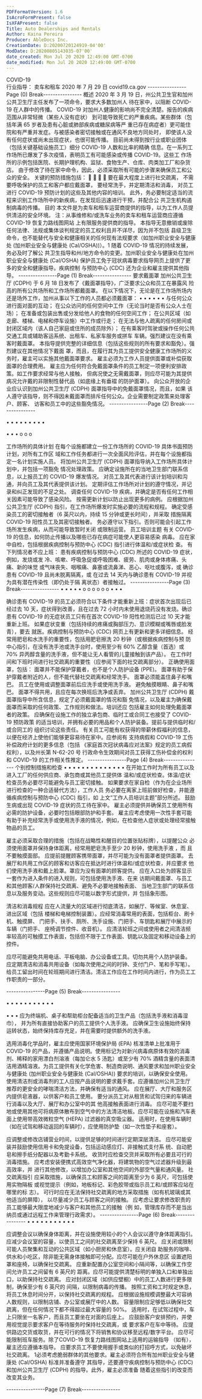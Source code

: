 ```yaml
---
PDFFormatVersion: 1.6
IsAcroFormPresent: false
IsXFAPresent: false
Title: Auto Dealerships and Rentals
Author: Kaina Pereira
Producer: AbleDocs Inc.
CreationDate: D:20200720124919-04'00'
ModDate: D:20200805143035-07'00'
date_created: Mon Jul 20 2020 12:49:00 GMT-0700
date_modified: Mon Jul 20 2020 12:49:00 GMT-0700
---
```

COVID-19  
行业指导：
卖车和租车
2020 年 7 月 29 日 
covid19.ca.gov 
----------------Page (0) Break----------------
概述
2020 年 3 月 19 日，州公共卫生官和加州公共卫生厅主任发布了一项命令，要求大多数加州人
待在家中，以阻断 COVID-19 在人群中的传播。 
COVID-19 对加州人健康的影响尚不完全清楚。报告的疾病范围从非常轻微（某些人没有症状）
到可能导致死亡的严重疾病。某些群体（包括年满 65 岁者及患有心脏或肺部疾病或糖尿病等严
重已存在病症者）更可能住院和有严重并发症。与被感染者密切接触或在通风不良地方同处时，
即使该人没有任何症状或尚未出现症状，也很可能传播。
目前尚未得到按行业或职业团体（包括关键基础设施员工）细分 COVID-19 人数和比率的精确
信息。在一系列工作场所已爆发了多次疫情，表明员工有可能感染或传播 COVID-19。这些工
作场所的示例包括医院、长期护理机构、监狱、食物生产、仓库、肉类加工厂和杂货店。
由于修改了待在家中命令，因此，必须采取所有可能的步骤来确保员工和公众的安全。
关键的预防措施包括：
 
 
 
 
要在最大程度上进行社交疏离，
不需要呼吸保护的员工和客户都应戴面罩，
要经常洗手，并定期清洁和消毒，
对员工进行 COVID-19 预防计划的这些及其他内容的培训。 
此外，务必要制定适当的流程来识别工作场所中的新疾病，在发现后迅速进行干预，并配合公
共卫生机构遏制病毒的传播。
目的
本文件是为卖车和租车运营商提供的指导，以为工作人员提供清洁的安全环境。
注：从事维修和/或洗车业务的卖车和租车运营商应遵循 COVID-19 恢复力路线图网站
上有限服务提供商的指导。
本指导无意撤销或废除任何法律、法规或集体谈判规定的员工权利且并不详尽，因为并不包括
县级卫生命令，也不能替代与安全和健康相关的任何现有法规要求（如加州职业安全与健康处
(加州职业安全与健康处 (Cal/OSHA))）。1 随着 COVID-19 情况的持续发展，务必及时了解公
共卫生指导和州/地方命令的变更。加州职业安全与健康处在加州职业安全与健康处
(Cal/OSHA) 保护员工免于冠状病毒要求指导网页上提供了更多的安全和健康指导。疾病控制
与预防中心 (CDC) 还为企业和雇主提供其他指导。 
----------------Page (1) Break----------------
要求戴面罩 
加州公共卫生厅 (CDPH) 于 6 月 18 日发布了《戴面罩指导》，广泛要求公众和员工在暴露风
险高的所有公共场所和工作场所都戴面罩。
在以下情况下，无论是在工作场所场内还是场外工作，加州从事以下工作的人员都必须戴面罩：
• 
• 
• 
• 
• 
• 
与任何公众进行面对面的互动；
在公众访问的任何空间中工作（无论当时是否有公众人士在场）；
在准备或包装出售或分发给他人的食物的任何空间工作；
在公共区域（如走廊、楼梯、电梯和停车设施）中工作或行走；
在无法与他人疏离的任何房间或封闭区域内（该人自己家庭或住所的成员除外）；
在有乘客时驾驶或操作任何公共交通工具或辅助客运系统、出租车、私家车服务或拼车
车辆。强烈建议在没有乘客时戴面罩。
本指导提供完整的详细信息（包括这些规则的所有要求和豁免）。强烈建议在其他情况下戴面
罩，而且，在履行其为员工提供安全健康工作场所的义务时，雇主可以实施其他戴面罩要求。
雇主必须为工作人员提供面罩或补偿获取面罩的合理费用。
雇主应为任何符合免戴面罩条件的员工制定一项便利安排政策。如工作要求经常与他人接触，
但病况使之无需戴面罩，则应尽可能为其提供病况允许戴的非限制性替代品（如底缘上有垂褶
的防护面罩）。
向公众开放的企业应认识到加州公共卫生厅 (CDPH) 面罩指导中的免戴面罩情况，而且，如果
该人遵守该指导，则不得因未戴面罩而排斥任何公众。企业需要制定政策来处理客户、顾客、
访客和员工中的这些豁免情况。
----------------Page (2) Break----------------
 
• 
• 
• 
• • • 
• • 
• 
 
• 
• 
• 
o 
o 
o 
 
工作场所的具体计划 
在每个设施都建立一份工作场所的 COVID-19 具体书面预防计划，对所有工作区
域和工作任务都进行一次全面风险评估，并在每个设施都指定一名计划实施人员。 
将加州公共卫生厅 (CDPH) 面罩指导纳入工作场所具体计划中，并包括一项豁免
情况处理政策。 
应确定设施所在的当地卫生部门联系信息，以上报员工的 COVID-19 爆发情况。 
对员工及其代表进行该计划培训和沟通，并向员工及其代表提供该计划。 
定期评估工作场所对计划的遵守情况，并记录和纠正发现的不足之处。 
调查任何 COVID-19 疾病，并确定是否有任何工作相关因素可能导致了感染风险。
按需更新计划以防止出现更多的病例。 
应根据加州公共卫生厅 (CDPH) 指引，在工作场所爆发时实施必要的流程和规程。 
确定受感染员工的密切接触者（6 英尺以内，持续 15 分钟或更长时间），并采取
措施隔离 COVID-19 阳性员工及其密切接触者。 
务必遵守以下指引。否则可能会引起工作场所发生疾病，从而可能导致暂时关闭
或限制运营。 
员工培训主题 
有关 COVID-19 的信息，如何防止传播以及哪些已存在病症可能使人更容易感染
病毒。 
应在家中自检，包括根据疾病控制与预防中心 (CDC) 指引进行体温和/或症状检
查。 
有下列情况者不应上班： 
患有疾病控制与预防中心 (CDC) 所述的 COVID-19 症状，例如，发烧或发
冷、咳嗽、呼吸急促或呼吸困难、疲劳、肌肉或身体疼痛、头痛、新的味觉
或气味丧失、咽喉痛、鼻塞或流鼻涕、恶心、呕吐或腹泻，或 
确诊患有 COVID-19 且尚未脱离隔离，或 
在过去 14 天内与确诊患有 COVID-19 并视为具有潜在传染性（即仍处于隔
离状态）者接触过。 
----------------Page (3) Break----------------
• 
• 
• 
• 
• 
o 
o o o 
o 
o 
• 
• 
• 
 
              
确诊患有 COVID-19 的员工必须符合以下条件才能重新上班：症状首次出现后已
经过去 10 天，症状得到改善，且在过去 72 小时内未使用退烧药没有发烧。确诊
患有 COVID-19 的无症状员工只有在首次 COVID-19 阳性检测后已过 10 天才能
重新上班。 
如果症状变重（包括持续的疼痛或胸部压力、意识模糊或嘴唇或脸发青），要去
就医。疾病控制与预防中心 (CDC)  网页上有更新和更多详细信息。 
经常用肥皂和水洗手的重要性，包括用肥皂擦洗 20 秒钟（或根据疾病控制与预
防中心指引，在没有洗手池或洗手台时，使用至少有 60% 乙醇含量（首选）或 
70% 异丙醇含量的洗手液，但不能让无人看管的儿童接触到该产品）。 
在工作时间和下班时间进行社交疏离的重要性（应参阅下面的社交疏离部分）。 
正确使用面罩，包括： 
面罩并不能保护穿戴者，也不是个人防护设备 (PPE)。 
面罩有助于保护穿戴者附近的人，但不能代替社交疏离和经常洗手。 
面罩必须能盖住鼻子和嘴巴。 
员工在使用或调整面罩前后应洗手或使用洗手液。 
避免触摸眼睛、鼻子和嘴巴。 
面罩不得共用，且应在每次换班后洗净或丢弃。 
加州公共卫生厅 (CDPH) 戴面罩指导中所含信息，规定了必须戴面罩的情况和豁
免情况，以及雇主为确保戴面罩而采取的任何政策、工作规则和做法。培训还应
包括雇主如何处理免戴面罩者的政策。 
应确保在设施工作的独立承包商、临时工或合同工也接受了 COVID-19 预防政策
的适当培训，并拥有必要的用品和个人防护装备。提前与提供临时和/或合同工的
组织讨论这些责任。 
有关员工可能有权获得的带薪休假福利的信息，以便在经济上使他们能够更容易待在家中。应参阅有
支持病假和 COVID-19 工伤补偿政府计划的更多信息（包括
《家庭首次冠状病毒应对法案》规定的员工病假权利），以及州长第 N-62-20 号
行政命令生效期间对员工获得工伤补偿金的权利和 COVID-19 的工作相关性推定。 
----------------Page (4) Break----------------
个别控制措施和检查 
• 
• 
• 
• • 
• 
• 
• 
• 
• 
• 
• 
• • 
在开始工作时为所有员工以及进入工厂的任何供应商、承包商或其他员工提供体
温和/或症状检查。体温/症状检查员务必要尽可能避免与员工密切接触。 
如果要求在家自检（作为在企业场所进行检查的一种合适替代方法），工作人员
务必要在离家上班前做好检查，并能遵循疾病控制与预防中心 (CDC) 指引，如
上文“工作人员培训主题”部分所述。 
鼓励生病或出现 COVID-19 症状的员工待在家中。 
雇主必须提供并确保员工使用所有必需的防护设备，必要时包括眼部防护和手套。 
雇主应考虑使用一次性手套可能有助于补充经常洗手或使用洗手液的情况，例如，在检查他人症状或处理经常接触物品的员工。
 
雇主必须采取合理的措施（包括在战略性和醒目的位置张贴标牌），以提醒公众
必须使用面罩并保持身体距离，经常用肥皂洗手至少 20 秒钟，使用洗手液 ，而
且不要触摸面部。 
应提前提醒顾客携带面罩，并尽可能为没有面罩者提供面罩。 
去展厅和共用工作区的顾客和访客应在抵达时进行体温和/或症状检查，并应要求
他们使用洗手液和戴上脸罩。罩应为没有面罩的顾客提供。 
应在入口处为顾客显示一套作为进入条件的进入规则，可包括使用洗手液、在来
访期间戴面罩、与员工和其他顾客/人群保持社交疏离、避免不必要地接触表面、
当地卫生部门的联系信息以及服务变动。这些规则应尽可能以数字形式提供，并
包括象形图。 
 
清洁和消毒规程 
应在人流量大的区域进行彻底清洁，如展厅、等候室、休息室、进出区域（包括
楼梯和电梯控制装置）。应经常消毒常用的表面，包括柜台、刷卡机、触摸屏、
门把手、扶手、厕所、洗手设施、门把手、车钥匙和展厅中展示的车辆（门把手、
座椅调节控件、收音机）。 
应清洁轮班之间或使用者之间清洁频率较高的可触摸工作表面，包括但不限于工作表面、钥匙以及固定和移动设备上的控件。
 
应尽可能避免共用电话、平板电脑、办公设备或工具。切勿共用个人防护装备。 
应定期清洁和消毒共用设备（如每次使用之间的时钟、支付门户、笔和手写笔）。 
给员工留出时间在轮班期间进行清洁。清洁工作应在工作时间内进行，作为员工工作职责的一部分。
 
----------------Page (5) Break----------------
 
• 
• 
• 
• 
• 
• 
• • 
• 
• 
• 
 
• 
• 
• 
应为终端机、桌子和帮助柜台配备适当的卫生产品（包括洗手液和消毒湿巾），
并为所有直接协助客户的员工提供个人洗手液。 
应确保卫生设施始终保持运转状态，始终保持库存充足，并在需要时提供额外的洗手液。
 
选用消毒化学品时，雇主应使用国家环境保护局 (EPA) 核准清单上批准用于 
COVID-19 的产品，并遵循产品说明。使用标记为对新兴病毒病原体有效的消毒
剂、稀释的家用漂白剂溶液（每加仑水 5 汤匙）或至少有 70% 酒精含量的表面清
洁用酒精溶液。为员工提供有关化学危害、制造商说明、通风要求和加州职业安全与健康处
 (加州职业安全与健康处 (Cal/OSHA)) 要求的培训，以确保安全使用。
使用清洁剂或消毒剂的工人应按产品说明的要求戴手套。应遵循加州公共卫生厅
推荐的更安全的哮喘清洁方法，并确保有适当的通风。 
应在展厅、大厅和服务区内提供皂液器，以供客户和员工使用。 
要分派员工对从租赁和试驾归来的车辆进行消毒以及大厅、展厅和办公室中的其
他高接触表面进行消毒。 
应尽可能不要扫地或使用其他可将病原体散布到空气中的方法清洁地板。应尽可能在设施和汽车表面上使用带高效微粒空气
 (HEPA) 过滤器的真空吸尘器。 
适用时，在使用车辆时（如在试驾和移动返回的车辆时），应使用防护垫（如一次性垫子和座套）。
 
应调整或修改店铺营业时间，以提供足够的时间进行定期深层清洁。 
应尽可能安装并鼓励使用信用卡和免提设备，包括运动感应灯、非接触式支付系
统、自动肥皂和擦手纸分配器以及考勤卡系统。 
收货时应检查交货并采取所有必要且可行的消毒措施。 
应考虑安装便携式高效空气净化器，将建筑物的空气过滤器升级到最高效率，并
进行其他修改，以增加办公室和其他空间的外部空气量和通风量。 
社交疏离指引 
应采取措施，以确保员工和顾客之间的距离至少为 6 英尺，可包括使用实物隔板
或视觉提示（例如，地板标记、彩色胶带或指示员工和/或顾客应站在哪里的标
志）。 
可行时应在无法保持社交疏离的地方采取措施（如有机玻璃或其他适当的屏障），
以尽量减少员工与顾客之间的接触。 
应考虑让要求修改职责的员工能够最大限度地减少与客户和其他员工的接触（例
如，管理库存而不是当出纳员或通过远程工作来管理行政需求）。 
----------------Page (6) Break----------------
• 
• 
• 
• 
• 
• 
• 
• 
• 
• 
• 
 
 
 
 
 
  
   
   
 
 
应调整会议以确保身体距离，并在设施使用较小的个人会议以遵守身体距离指引。
应减少会议室的容量，以使员工之间的社交疏离至少保持 6 英尺。 
应关闭或限制可能人员聚集和互动的公共区域（如小厨房和休息室）。应关闭自
助服务的咖啡、供水和小吃区，除非能无需身体接触即可分配。应尽可能在户外休息区
设置遮阳罩和座椅，以确保社交疏离。 
应重新配置办公室空间和小隔间等，以确保工作空间允许员工之间留有 6 英尺的
距离。应尽可能提供清楚标明的单独入口和单独出口，以助保持社交疏离。 
应对封闭区域（如供应壁橱）中的员工人数进行更多限制，确保至少有 6 英尺的
间隔，以限制病毒的传播。 
按照工资和工时规定休息，将员工休息时间分开，以保持社交疏离的规程。 
应根据设施规模调整最大可容纳人数规则，以限制店铺、办公室或展厅中的人数。
容量限制应足够低以确保社交疏离，但在任何情况下都不得超过最大容量的 50%。 
适用时，在试驾过程中，车上只限坐一名客户，而且员工要坐在对面的后座上。 
应鼓励客户安排预约，并使用视觉提示要求客户在等待服务时保持社交疏离，或
要求客户在车中等待。 
应提供路边交货或取货，并在可行的情况下将销售和协议移至远程/数字平台。 
应尽可能限制班车服务。除了COVID-19 恢复力路线图网站上适用的运输指导
（如有），雇主还应遵循本指导。 
应要求员工不要使用握手或类似的打招呼方式，以免破坏社交疏离。 
1必须考虑脆弱群体的其他要求。雇主必须符合所有加州职业安全与健康处 (Cal/OSHA) 标准并准备遵守
其指导，还要遵守疾病控制与预防中心 (CDC) 和加州公共卫生厅 (CDPH) 的指导。此外，雇主必须准备
随着这些指引的改变而改变其业务。 
 
----------------Page (7) Break----------------
